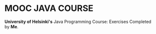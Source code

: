 # MOOC JAVA COURSE
**University of Helsinki's** Java Programming Course: Exercises Completed by **Me**. 
